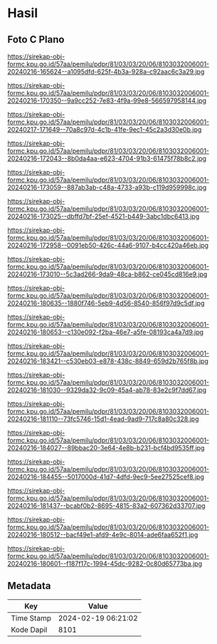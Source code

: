 # Hasil

## Foto C Plano

https://sirekap-obj-formc.kpu.go.id/57aa/pemilu/pdpr/81/03/03/20/06/8103032006001-20240216-165624--a1095dfd-625f-4b3a-928a-c92aac6c3a29.jpg

https://sirekap-obj-formc.kpu.go.id/57aa/pemilu/pdpr/81/03/03/20/06/8103032006001-20240216-170350--9a9cc252-7e83-4f9a-99e8-566597958144.jpg

https://sirekap-obj-formc.kpu.go.id/57aa/pemilu/pdpr/81/03/03/20/06/8103032006001-20240217-171649--70a8c97d-4c1b-41fe-9ec1-45c2a3d30e0b.jpg

https://sirekap-obj-formc.kpu.go.id/57aa/pemilu/pdpr/81/03/03/20/06/8103032006001-20240216-172043--8b0da4aa-e623-4704-91b3-61475f78b8c2.jpg

https://sirekap-obj-formc.kpu.go.id/57aa/pemilu/pdpr/81/03/03/20/06/8103032006001-20240216-173059--887ab3ab-c48a-4733-a93b-c119d959998c.jpg

https://sirekap-obj-formc.kpu.go.id/57aa/pemilu/pdpr/81/03/03/20/06/8103032006001-20240216-173025--dbffd7bf-25ef-4521-b449-3abc1dbc6413.jpg

https://sirekap-obj-formc.kpu.go.id/57aa/pemilu/pdpr/81/03/03/20/06/8103032006001-20240216-172958--0091eb50-426c-44a6-9107-b4cc420a46eb.jpg

https://sirekap-obj-formc.kpu.go.id/57aa/pemilu/pdpr/81/03/03/20/06/8103032006001-20240216-173010--5c3ad266-9da9-48ca-b862-ce045cd816e9.jpg

https://sirekap-obj-formc.kpu.go.id/57aa/pemilu/pdpr/81/03/03/20/06/8103032006001-20240216-180635--1880f746-5eb9-4d56-8540-856f97d9c5df.jpg

https://sirekap-obj-formc.kpu.go.id/57aa/pemilu/pdpr/81/03/03/20/06/8103032006001-20240216-180653--c130e092-f2ba-46e7-a5fe-08193ca4a7d9.jpg

https://sirekap-obj-formc.kpu.go.id/57aa/pemilu/pdpr/81/03/03/20/06/8103032006001-20240216-183421--c530eb03-e878-438c-8849-659d2b765f8b.jpg

https://sirekap-obj-formc.kpu.go.id/57aa/pemilu/pdpr/81/03/03/20/06/8103032006001-20240216-181030--9329da32-9c09-45a4-ab78-83e2c9f7dd67.jpg

https://sirekap-obj-formc.kpu.go.id/57aa/pemilu/pdpr/81/03/03/20/06/8103032006001-20240216-181110--73fc5746-15d1-4ead-9ad9-717c8a80c328.jpg

https://sirekap-obj-formc.kpu.go.id/57aa/pemilu/pdpr/81/03/03/20/06/8103032006001-20240216-184027--89bbac20-3e64-4e8b-b231-bcf4bd9535ff.jpg

https://sirekap-obj-formc.kpu.go.id/57aa/pemilu/pdpr/81/03/03/20/06/8103032006001-20240216-184455--5017000d-41d7-4dfd-9ec9-5ee27525cef8.jpg

https://sirekap-obj-formc.kpu.go.id/57aa/pemilu/pdpr/81/03/03/20/06/8103032006001-20240216-181437--bcabf0b2-8695-4815-83a2-607362d33707.jpg

https://sirekap-obj-formc.kpu.go.id/57aa/pemilu/pdpr/81/03/03/20/06/8103032006001-20240216-180512--bacf49e1-afd9-4e9c-8014-ade6faa652f1.jpg

https://sirekap-obj-formc.kpu.go.id/57aa/pemilu/pdpr/81/03/03/20/06/8103032006001-20240216-180601--f187f17c-1994-45dc-9282-0c80d65773ba.jpg


## Metadata

| Key        | Value               |
| ---------- | ------------------- |
| Time Stamp | 2024-02-19 06:21:02 |
| Kode Dapil | 8101                |



